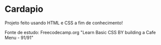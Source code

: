# Cardapio 

Projeto feito usando HTML e CSS a fim de conhecimento!

Fonte de estudo: Freecodecamp.org
"Learn Basic CSS BY building a Cafe Menu - 91/91"
